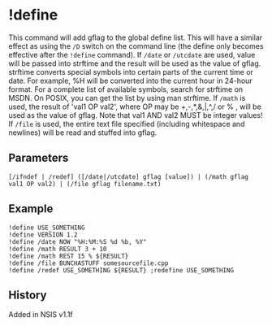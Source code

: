 # !define

This command will add gflag to the global define list. This will have a similar effect as using the `/D` switch on the command line (the define only becomes effective after the `!define` command).
If `/date` or `/utcdate` are used, value will be passed into strftime and the result will be used as the value of gflag. strftime converts special symbols into certain parts of the current time or date. For example, %H will be converted into the current hour in 24-hour format. For a complete list of available symbols, search for strftime on MSDN. On POSIX, you can get the list by using man strftime.
If `/math` is used, the result of 'val1 OP val2', where OP may be +,-,*,&,|,^,/ or % , will be used as the value of gflag. Note that val1 AND val2 MUST be integer values!
If `/file` is used, the entire text file specified (including whitespace and newlines) will be read and stuffed into gflag.

## Parameters

    [/ifndef | /redef] ([/date|/utcdate] gflag [value]) | (/math gflag val1 OP val2) | (/file gflag filename.txt)

## Example

    !define USE_SOMETHING
	!define VERSION 1.2
	!define /date NOW "%H:%M:%S %d %b, %Y"
	!define /math RESULT 3 + 10
	!define /math REST 15 % ${RESULT}
	!define /file BUNCHASTUFF somesourcefile.cpp
	!define /redef USE_SOMETHING ${RESULT} ;redefine USE_SOMETHING

## History

Added in NSIS v1.1f
